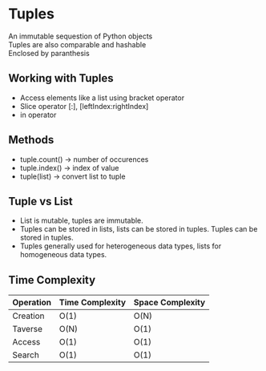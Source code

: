 # Tuples
An immutable sequestion of Python objects \
Tuples are also comparable and hashable \
Enclosed by paranthesis

## Working with Tuples
* Access elements like a list using bracket operator
* Slice operator [:], [leftIndex:rightIndex]
* in operator

## Methods
* tuple.count() -> number of occurences
* tuple.index() -> index of value
* tuple(list) -> convert list to tuple

## Tuple vs List
* List is mutable, tuples are immutable.
* Tuples can be stored in lists, lists can be stored in tuples. Tuples can be stored in tuples.
* Tuples generally used for heterogeneous data types, lists for homogeneous data types.

## Time Complexity
| Operation | Time Complexity | Space Complexity | 
| --------- | --------------- | ---------------- |
| Creation | O(1) | O(N) |
| Taverse | O(N) | O(1) |
| Access | O(1) | O(1) |
| Search | O(1) | O(1) |

